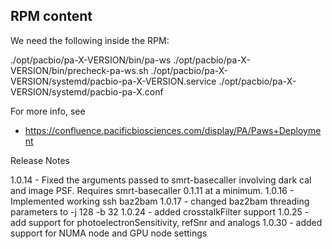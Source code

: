 ## RPM content
We need the following inside the RPM:

./opt/pacbio/pa-X-VERSION/bin/pa-ws
./opt/pacbio/pa-X-VERSION/bin/precheck-pa-ws.sh
./opt/pacbio/pa-X-VERSION/systemd/pacbio-pa-X-VERSION.service
./opt/pacbio/pa-X-VERSION/systemd/pacbio-pa-X.conf

For more info, see

* https://confluence.pacificbiosciences.com/display/PA/Paws+Deployment

Release Notes


1.0.14 - Fixed the arguments passed to smrt-basecaller involving dark cal and image PSF. Requires smrt-basecaller 0.1.11 at a minimum.
1.0.16 - Implemented working ssh baz2bam
1.0.17 - changed baz2bam threading parameters to -j 128 -b 32
1.0.24 - added crosstalkFilter support
1.0.25 - add support for photoelectronSensitivity, refSnr and analogs
1.0.30 - added support for NUMA node and GPU node settings

